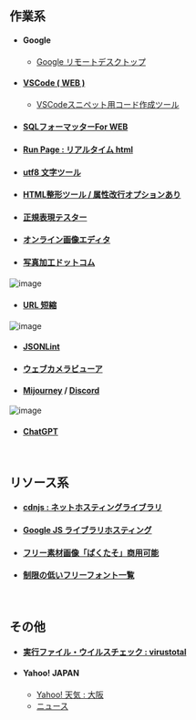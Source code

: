 ## 作業系

- #### Google
  - [Google リモートデスクトップ](https://remotedesktop.google.com/access/)

- #### [VSCode ( WEB )](https://vscode.dev/)
  - [VSCodeスニペット用コード作成ツール](https://migi.me/vsc_snippet/)

- #### [SQLフォーマッターFor WEB](https://atl2.net/webtool/sql%E3%83%95%E3%82%A9%E3%83%BC%E3%83%9E%E3%83%83%E3%82%BF%E3%83%BCfor-web/)

- #### [Run Page : リアルタイム html](http://toolbox.winofsql.jp/run-page.php)

- #### [utf8 文字ツール](http://lightbox.on.coocan.jp/html/utf8tool.php)

- #### [HTML整形ツール / 属性改行オプションあり](https://u670.com/pikamap/htmlseikei.php)

- #### [正規表現テスター](https://regex101.com/)

- #### [オンライン画像エディタ](https://pixlr.com/jp/x/?lang=jp-JP)

- #### [写真加工ドットコム](https://www.photo-kako.com/)
![image](https://user-images.githubusercontent.com/1501327/222332224-3d3befe0-36a7-4f51-869a-91b48b2e2969.png)

- #### [URL 短縮](https://bitly.com/)
![image](https://user-images.githubusercontent.com/1501327/222332053-c02e00af-a827-4d20-9b63-667d138264f9.png)

- #### [JSONLint](https://jsonlint.com/)

- #### [ウェブカメラビューア](https://ja.webcamtests.com/viewer)

- #### [Mijourney](https://www.midjourney.com/) / [Discord](https://discord.com/)
![image](https://user-images.githubusercontent.com/1501327/222332518-90df30d9-0b97-4654-b02b-123f847f0310.png)

- #### [ChatGPT](https://chat.openai.com/)

<br>

## リソース系

- #### [cdnjs : ネットホスティングライブラリ](https://cdnjs.com/libraries)

- #### [Google JS ライブラリホスティング](https://developers.google.com/speed/libraries/)

- #### [フリー素材画像「ぱくたそ」商用可能](https://www.pakutaso.com/)

- #### [制限の低いフリーフォント一覧](http://lightbox.on.coocan.jp/html/freefont_list.php)

<br>

## その他

- #### [実行ファイル・ウイルスチェック : virustotal](https://www.virustotal.com/gui/home/upload)

- #### Yahoo! JAPAN
  - [Yahoo! 天気 : 大阪](https://weather.yahoo.co.jp/weather/jp/27/6200.html)
  - [ニュース](https://news.yahoo.co.jp/topics)

